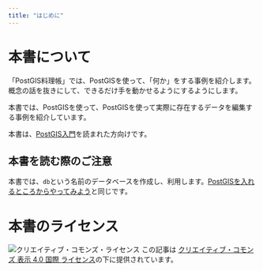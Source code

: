 ```yaml
---
title: "はじめに"
---
```

# 本書について

「PostGIS料理帳」では、PostGISを使って、「何か」をする事例を紹介します。概念の話を抜きにして、できるだけ手を動かせるようにするようにします。

本書では、PostGISを使って、PostGISを使って実際に存在するデータを編集する事例を紹介しています。

本書は、[PostGIS入門](../../../caea8d4c77dbba2e23a0)を読まれた方向けです。

## 本書を読む際のご注意

本書では、``db``という名前のデータベースを作成し、利用します。[PostGISを入れるところからやってみよう](../../b1de0a18073af70946e0/viewer/introduction)と同じです。

# 本書のライセンス
![クリエイティブ・コモンズ・ライセンス](https://i.creativecommons.org/l/by/4.0/88x31.png)
この記事は [クリエイティブ・コモンズ 表示 4.0 国際 ライセンス](http://creativecommons.org/licenses/by/4.0/)の下に提供されています。
